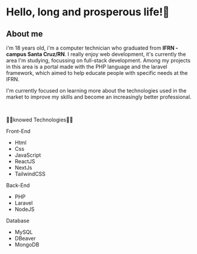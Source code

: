 <h1>Hello, long and prosperous life!🖖</h1>
<h2>About me</h2>
<p>
  i'm 18 years old, i'm a computer technician who graduated from <b>IFRN - campus Santa Cruz/RN</b>. I really enjoy web development, it's currently the area I'm studying, focussing on full-stack development. Among my projects in this area is a portal made with the PHP language and the laravel framework, which aimed to help educate people with specific needs at the IFRN.
</p>
<p>
  I'm currently focused on learning more about the technologies used in the market to improve my skills and become an increasingly better professional. 
</p>

<br>

<p>🧑‍💻knowed Technologies🧑‍💻</p>
<p>Front-End</p>
<ul>
  <li>Html</li>
  <li>Css</li>
  <li>JavaScript</li>
  <li>ReactJS</li>
  <li>NextJs</li>
  <li>TailwindCSS</li>
</ul>
<p>Back-End</p>
<ul>
  <li>PHP</li>
  <li>Laravel</li>
  <li>NodeJS</li>
</ul>
<p>Database</p>
<ul>
  <li>MySQL</li>
  <li>DBeaver</li>
  <li>MongoDB</li>
</ul>



          




